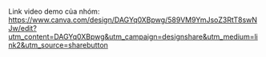 Link video demo của nhóm: https://www.canva.com/design/DAGYq0XBpwg/589VM9YmJsoZ3RtT8swNJw/edit?utm_content=DAGYq0XBpwg&utm_campaign=designshare&utm_medium=link2&utm_source=sharebutton